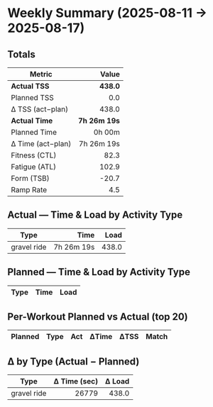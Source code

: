# Weekly Summary (2025-08-11 → 2025-08-17)

## Totals

| Metric | Value |
|---|---:|
| **Actual TSS** | **438.0** |
| Planned TSS | 0.0 |
| Δ TSS (act−plan) | 438.0 |
| **Actual Time** | **7h 26m 19s** |
| Planned Time | 0h 00m |
| Δ Time (act−plan) | 7h 26m 19s |
| Fitness (CTL) | 82.3 |
| Fatigue (ATL) | 102.9 |
| Form (TSB) | -20.7 |
| Ramp Rate | 4.5 |

## Actual — Time & Load by Activity Type

| Type | Time | Load |
|---|---:|---:|
| gravel ride | 7h 26m 19s | 438.0 |

## Planned — Time & Load by Activity Type

| Type | Time | Load |
|---|---:|---:|

## Per-Workout Planned vs Actual (top 20)

| Planned | Type | Act | ΔTime | ΔTSS | Match |
|---|---|---|---:|---:|---|

## Δ by Type (Actual − Planned)

| Type | Δ Time (sec) | Δ Load |
|---|---:|---:|
| gravel ride | 26779 | 438.0 |
